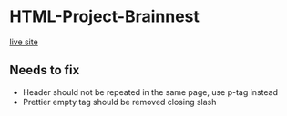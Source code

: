 # HTML-Project-Brainnest
[live site](https://shahin1290.github.io/HTML-Project-Brainnest/)

## Needs to fix
- Header should not be repeated in the same page, use p-tag instead
- Prettier empty tag should be removed closing slash

